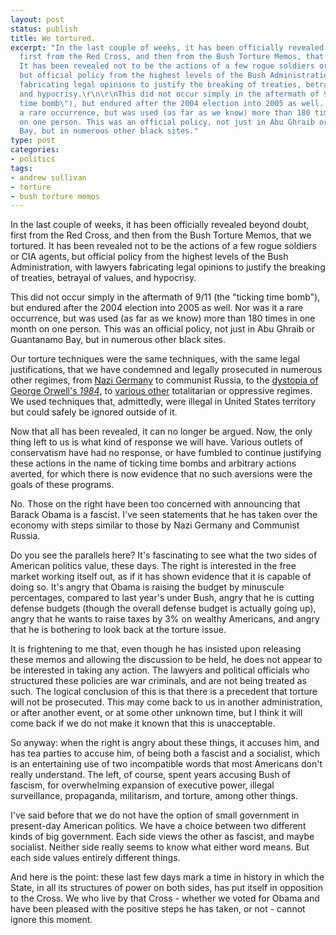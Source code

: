 ```yaml
---
layout: post
status: publish
title: We tortured.
excerpt: "In the last couple of weeks, it has been officially revealed beyond doubt,
  first from the Red Cross, and then from the Bush Torture Memos, that we tortured.
  It has been revealed not to be the actions of a few rogue soldiers or CIA agents,
  but official policy from the highest levels of the Bush Administration, with lawyers
  fabricating legal opinions to justify the breaking of treaties, betrayal of values,
  and hypocrisy.\r\n\r\nThis did not occur simply in the aftermath of 9/11 (the \"ticking
  time bomb\"), but endured after the 2004 election into 2005 as well. Nor was it
  a rare occurrence, but was used (as far as we know) more than 180 times in one month
  on one person. This was an official policy, not just in Abu Ghraib or Guantanamo
  Bay, but in numerous other black sites."
type: post
categories:
- politics
tags:
- andrew sullivan
- torture
- bush torture memos
---
```

In the last couple of weeks, it has been officially revealed beyond doubt, first from the Red Cross, and then from the Bush Torture Memos, that we tortured. It has been revealed not to be the actions of a few rogue soldiers or CIA agents, but official policy from the highest levels of the Bush Administration, with lawyers fabricating legal opinions to justify the breaking of treaties, betrayal of values, and hypocrisy.

This did not occur simply in the aftermath of 9/11 (the "ticking time bomb"), but endured after the 2004 election into 2005 as well. Nor was it a rare occurrence, but was used (as far as we know) more than 180 times in one month on one person. This was an official policy, not just in Abu Ghraib or Guantanamo Bay, but in numerous other black sites.

Our torture techniques were the same techniques, with the same legal justifications, that we have condemned and legally prosecuted in numerous other regimes, from <a href="http://andrewsullivan.theatlantic.com/the_daily_dish/2009/04/the-nuremberg-principle.html">Nazi Germany</a> to communist Russia, to the <a href="http://www.harpers.org/archive/2009/04/hbc-90004803">dystopia of George Orwell's <em>1984</em></a>, to <a href="http://andrewsullivan.theatlantic.com/the_daily_dish/2009/04/we-are-now-indonesia.html">various other</a> totalitarian or oppressive regimes. We used techniques that, admittedly, were illegal in United States territory but could safely be ignored outside of it.

Now that all has been revealed, it can no longer be argued. Now, the only thing left to us is what kind of response we will have. Various outlets of conservatism have had no response, or have fumbled to continue justifying these actions in the name of ticking time bombs and arbitrary actions averted, for which there is now evidence that no such aversions were the goals of these programs.

No. Those on the right have been too concerned with announcing that Barack Obama is a fascist. I've seen statements that he has taken over the economy with steps similar to those by Nazi Germany and Communist Russia.

Do you see the parallels here? It's fascinating to see what the two sides of American politics value, these days. The right is interested in the free market working itself out, as if it has shown evidence that it is capable of doing so. It's angry that Obama is raising the budget by minuscule percentages, compared to last year's under Bush, angry that he is cutting defense budgets (though the overall defense budget is actually going up), angry that he wants to raise taxes by 3% on wealthy Americans, and angry that he is bothering to look back at the torture issue.

It is frightening to me that, even though he has insisted upon releasing these memos and allowing the discussion to be held, he does not appear to be interested in taking any action. The lawyers and political officials who structured these policies are war criminals, and are not being treated as such. The logical conclusion of this is that there is a precedent that torture will not be prosecuted. This may come back to us in another administration, or after another event, or at some other unknown time, but I think it will come back if we do not make it known that this is unacceptable.

So anyway: when the right is angry about these things, it accuses him, and has tea parties to accuse him, of being both a fascist and a socialist, which is an entertaining use of two incompatible words that most Americans don't really understand. The left, of course, spent years accusing Bush of fascism, for overwhelming expansion of executive power, illegal surveillance, propaganda, militarism, and torture, among other things.

I've said before that we do not have the option of small government in present-day American politics. We have a choice between two different kinds of big government. Each side views the other as fascist, and maybe socialist. Neither side really seems to know what either word means. But each side values entirely different things.

And here is the point: these last few days mark a time in history in which the State, in all its structures of power on both sides, has put itself in opposition to the Cross. We who live by that Cross - whether we voted for Obama and have been pleased with the positive steps he has taken, or not - cannot ignore this moment.
